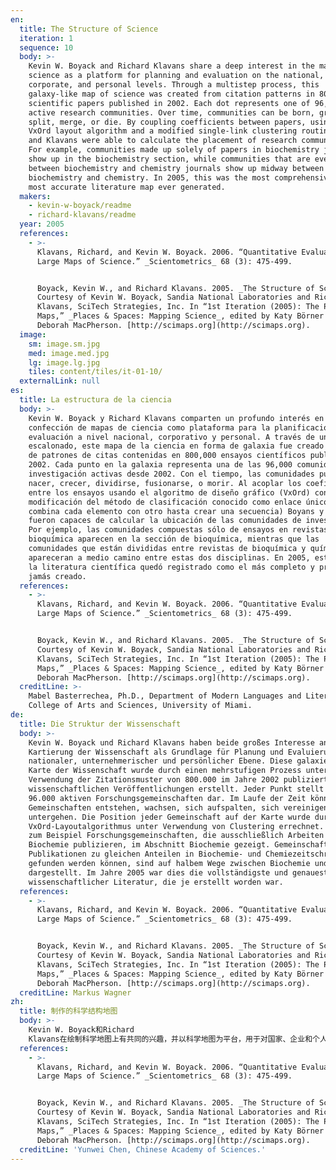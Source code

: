 ```yaml
---
en:
  title: The Structure of Science
  iteration: 1
  sequence: 10
  body: >-
    Kevin W. Boyack and Richard Klavans share a deep interest in the mapping of
    science as a platform for planning and evaluation on the national,
    corporate, and personal levels. Through a multistep process, this
    galaxy-like map of science was created from citation patterns in 800,000
    scientific papers published in 2002. Each dot represents one of 96,000
    active research communities. Over time, communities can be born, grow,
    split, merge, or die. By coupling coefficients between papers, using the
    VxOrd layout algorithm and a modified single-link clustering routine, Boyack
    and Klavans were able to calculate the placement of research communities.
    For example, communities made up solely of papers in biochemistry journals
    show up in the biochemistry section, while communities that are evenly split
    between biochemistry and chemistry journals show up midway between
    biochemistry and chemistry. In 2005, this was the most comprehensive and
    most accurate literature map ever generated.
  makers:
    - kevin-w-boyack/readme
    - richard-klavans/readme
  year: 2005
  references:
    - >-
      Klavans, Richard, and Kevin W. Boyack. 2006. “Quantitative Evaluation of
      Large Maps of Science.” _Scientometrics_ 68 (3): 475-499.


      Boyack, Kevin W., and Richard Klavans. 2005. _The Structure of Science_.
      Courtesy of Kevin W. Boyack, Sandia National Laboratories and Richard
      Klavans, SciTech Strategies, Inc. In “1st Iteration (2005): The Power of
      Maps,” _Places & Spaces: Mapping Science_, edited by Katy Börner and
      Deborah MacPherson. [http://scimaps.org](http://scimaps.org).
  image:
    sm: image.sm.jpg
    med: image.med.jpg
    lg: image.lg.jpg
    tiles: content/tiles/it-01-10/
  externalLink: null
es:
  title: La estructura de la ciencia
  body: >-
    Kevin W. Boyack y Richard Klavans comparten un profundo interés en la
    confección de mapas de ciencia como plataforma para la planificación y
    evaluación a nivel nacional, corporativo y personal. A través de un proceso
    escalonado, este mapa de la ciencia en forma de galaxia fue creado a partir
    de patrones de citas contenidas en 800,000 ensayos científicos publicados en
    2002. Cada punto en la galaxia representa una de las 96,000 comunidades de
    investigación activas desde 2002. Con el tiempo, las comunidades pueden
    nacer, crecer, dividirse, fusionarse, o morir. Al acoplar los coeficientes
    entre los ensayos usando el algoritmo de diseño gráfico (VxOrd) con una
    modificación del método de clasificación conocido como enlace único, (que
    combina cada elemento con otro hasta crear una secuencia) Boyans y Klavans
    fueron capaces de calcular la ubicación de las comunidades de investigación.
    Por ejemplo, las comunidades compuestas sólo de ensayos en revistas de
    bioquímica aparecen en la sección de bioquímica, mientras que las
    comunidades que están divididas entre revistas de bioquímica y química
    apareceran a medio camino entre estas dos disciplinas. En 2005, este mapa de
    la literatura científica quedó registrado como el más completo y preciso
    jamás creado.
  references:
    - >-
      Klavans, Richard, and Kevin W. Boyack. 2006. “Quantitative Evaluation of
      Large Maps of Science.” _Scientometrics_ 68 (3): 475-499.


      Boyack, Kevin W., and Richard Klavans. 2005. _The Structure of Science_.
      Courtesy of Kevin W. Boyack, Sandia National Laboratories and Richard
      Klavans, SciTech Strategies, Inc. In “1st Iteration (2005): The Power of
      Maps,” _Places & Spaces: Mapping Science_, edited by Katy Börner and
      Deborah MacPherson. [http://scimaps.org](http://scimaps.org).
  creditLine: >-
    Mabel Basterrechea, Ph.D., Department of Modern Languages and Literatures,
    College of Arts and Sciences, University of Miami.
de:
  title: Die Struktur der Wissenschaft
  body: >-
    Kevin W. Boyack und Richard Klavans haben beide großes Interesse an der
    Kartierung der Wissenschaft als Grundlage für Planung und Evaluierung auf
    nationaler, unternehmerischer und persönlicher Ebene. Diese galaxieähnliche
    Karte der Wissenschaft wurde durch einen mehrstufigen Prozess unter
    Verwendung der Zitationsmuster von 800.000 im Jahre 2002 publizierten
    wissenschaftlichen Veröffentlichungen erstellt. Jeder Punkt stellt eine von
    96.000 aktiven Forschungsgemeinschaften dar. Im Laufe der Zeit können
    Gemeinschaften entstehen, wachsen, sich aufspalten, sich vereinigen oder
    untergehen. Die Position jeder Gemeinschaft auf der Karte wurde durch den
    VxOrd-Layoutalgorithmus unter Verwendung von Clustering errechnet. So sind
    zum Beispiel Forschungsgemeinschaften, die ausschließlich Arbeiten in der
    Biochemie publizieren, im Abschnitt Biochemie gezeigt. Gemeinschaften, deren
    Publikationen zu gleichen Anteilen in Biochemie- und Chemiezeitschriften
    gefunden werden können, sind auf halbem Wege zwischen Biochemie und Chemie
    dargestellt. Im Jahre 2005 war dies die vollständigste und genaueste Karte
    wissenschaftlicher Literatur, die je erstellt worden war.
  references:
    - >-
      Klavans, Richard, and Kevin W. Boyack. 2006. “Quantitative Evaluation of
      Large Maps of Science.” _Scientometrics_ 68 (3): 475-499.


      Boyack, Kevin W., and Richard Klavans. 2005. _The Structure of Science_.
      Courtesy of Kevin W. Boyack, Sandia National Laboratories and Richard
      Klavans, SciTech Strategies, Inc. In “1st Iteration (2005): The Power of
      Maps,” _Places & Spaces: Mapping Science_, edited by Katy Börner and
      Deborah MacPherson. [http://scimaps.org](http://scimaps.org).
  creditLine: Markus Wagner
zh:
  title: 制作的科学结构地图
  body: >-
    Kevin W. Boyack和Richard
    Klavans在绘制科学地图上有共同的兴趣，并以科学地图为平台，用于对国家、企业和个人进行规划和评估。通过一系列的多个步骤，他们基于2002年发表的80万篇科学论文的引用数据，创建了这种像银河系一样的科学地图图中的点代表了9.6万个活跃的研究团体，随着时间的变化，研究团体不断产生、增长、分裂、合并或消逝。通过采用VxOrd布局算法和改进的单链聚类路径计算论文的耦合系数，Boyack和Klavans分析了研究团体的布局。例如，仅在生物化学期刊上发表论文的团体出现在生物化学区域，而在生物化学和化学期刊上均有发表论文的团体则位于生物化学和化学的中间区域。该地图是截止2005年最全面、最准确的文献地图。
  references:
    - >-
      Klavans, Richard, and Kevin W. Boyack. 2006. “Quantitative Evaluation of
      Large Maps of Science.” _Scientometrics_ 68 (3): 475-499.


      Boyack, Kevin W., and Richard Klavans. 2005. _The Structure of Science_.
      Courtesy of Kevin W. Boyack, Sandia National Laboratories and Richard
      Klavans, SciTech Strategies, Inc. In “1st Iteration (2005): The Power of
      Maps,” _Places & Spaces: Mapping Science_, edited by Katy Börner and
      Deborah MacPherson. [http://scimaps.org](http://scimaps.org).
  creditLine: 'Yunwei Chen, Chinese Academy of Sciences.'
---
```

